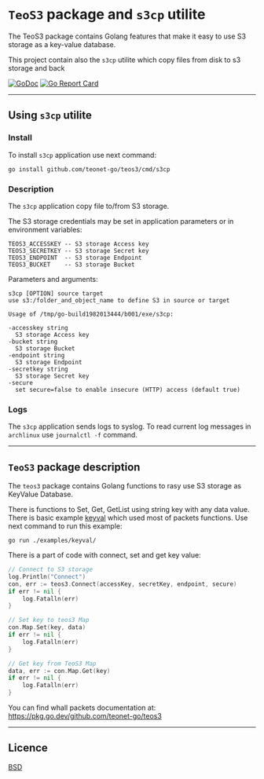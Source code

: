 # `TeoS3` package and `s3cp` utilite

The TeoS3 package contains Golang features that make it easy to use S3 storage
as a key-value database.

This project contain also the `s3cp` utilite which copy files from disk to s3
storage and back

[![GoDoc](https://godoc.org/github.com/teonet-go/teos3?status.svg)](https://godoc.org/github.com/teonet-go/teos3/)
[![Go Report Card](https://goreportcard.com/badge/github.com/teonet-go/teos3)](https://goreportcard.com/report/github.com/teonet-go/teos3)

-----------------------

## Using `s3cp` utilite

### Install

To install `s3cp` application use next command:

    go install github.com/teonet-go/teos3/cmd/s3cp

### Description

The `s3cp` application copy file to/from S3 storage.

The S3 storage credentials may be set in application parameters or in
environment variables:

    TEOS3_ACCESSKEY -- S3 storage Access key
    TEOS3_SECRETKEY -- S3 storage Secret key
    TEOS3_ENDPOINT  -- S3 storage Endpoint
    TEOS3_BUCKET    -- S3 storage Bucket

Parameters and arguments:

    s3cp [OPTION] source target
    use s3:/folder_and_object_name to define S3 in source or target

    Usage of /tmp/go-build1982013444/b001/exe/s3cp:

    -accesskey string
      S3 storage Access key
    -bucket string
      S3 storage Bucket
    -endpoint string
      S3 storage Endpoint
    -secretkey string
      S3 storage Secret key
    -secure
      set secure=false to enable insecure (HTTP) access (default true)

### Logs

The `s3cp` application sends logs to syslog. To read current log messages in
`archlinux` use `journalctl -f` command.

-----------------------

## `TeoS3` package description

The `teos3` package contains Golang functions to rasy use S3 storage as
KeyValue Database.

There is functions to Set, Get, GetList using string key with any data value. There is basic example [keyval](examples/keyval/main.go) which used most of packets functions. Use next command to run this example:

    go run ./examples/keyval/

There is a part of code with connect, set and get key value:

```go
// Connect to S3 storage
log.Println("Connect")
con, err := teos3.Connect(accessKey, secretKey, endpoint, secure)
if err != nil {
    log.Fatalln(err)
}

// Set key to teos3 Map
con.Map.Set(key, data)
if err != nil {
    log.Fatalln(err)
}

// Get key from TeoS3 Map
data, err := con.Map.Get(key)
if err != nil {
    log.Fatalln(err)
}
```

You can find whall packets documentation at: <https://pkg.go.dev/github.com/teonet-go/teos3>

-----------------------

## Licence

[BSD](LICENSE)
